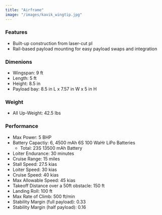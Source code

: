 ```yaml
---
title: "Airframe"
image: "/images/kavik_wingtip.jpg"
---
```


### Features

* Built-up construction from laser-cut pl
* Rail-based payload mounting for easy payload swaps and integration
<!--
* Easily breaks down for transportation - fits in 60 in X 24 in X 20 in volume
-->
### Dimenions

* Wingspan:     9 ft
* Length:       5 ft 
* Height:       8.5 in
* Payload bay:  8.5 in L x 7.57 in W x 5 in H 
        
### Weight

* All Up-Weight:   42.5 lbs
        
### Performance
    
* Max Power:        5 BHP
* Battery Capactiy: 6, 4500 mAh 6S 100 WaHr LiPo Batteries
    * Total: 23S 13500 mAh Battery
* Loiter Endurance: 30 minutes
* Cruise Range:     15 miles
* Stall Speed:      27.5 kias
* Loiter Speed:     30 kias
* Cruise Speed:     40 kias
* Max Allowable Speed: 45 kias
* Takeoff Distance over a 50ft obstacle: 150 ft 
* Landing Roll:     100 ft 
* Max Rate of Climb: 500 ft/min 
* Stability Margin (full payload): 0.33 
* Stability Margin (half payload): 0.16